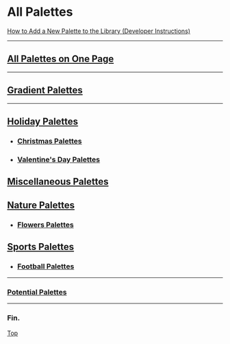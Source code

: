 # All Palettes

[How to Add a New Palette to the Library (Developer Instructions)](./add-new-palette.md)

----

## [All Palettes on One Page](./all-palettes_one-page.md)

----

## [Gradient Palettes](./gradient-palettes.md)

----

## [Holiday Palettes](./holidays/holidays-palettes.md)
  * ### [Christmas Palettes](./holidays/christmas/christmas-palettes.md)
  * ### [Valentine's Day Palettes](./holidays/valentines-day/valentines-day-palettes.md)

## [Miscellaneous Palettes](./miscellaneous/miscellaneous-palettes.md)

## [Nature Palettes](./nature/nature-palettes.md)
  * ### [Flowers Palettes](nature/flowers/flowers-palettes.md)

## [Sports Palettes](./sports/sports-palettes.md)
  * ### [Football Palettes](./sports/football/football-palettes.md)

----

### [Potential Palettes](./potential-palettes.md)

----

### Fin.

[Top](#all-palettes)
